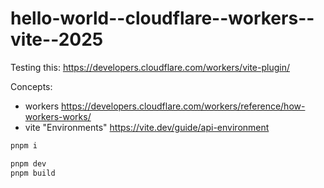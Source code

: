 # hello-world--cloudflare--workers--vite--2025

Testing this: https://developers.cloudflare.com/workers/vite-plugin/

Concepts:
* workers https://developers.cloudflare.com/workers/reference/how-workers-works/
* vite "Environments" https://vite.dev/guide/api-environment


```bash
pnpm i

pnpm dev
pnpm build

```
